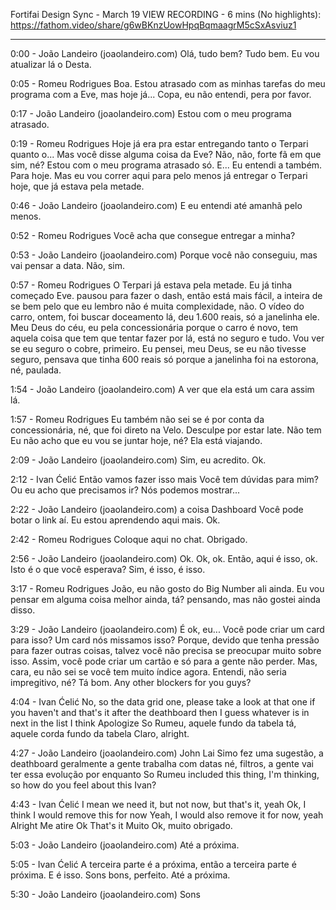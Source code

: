 Fortifai Design Sync - March 19
VIEW RECORDING - 6 mins (No highlights): https://fathom.video/share/g6wBKnzUowHpqBqmaagrM5cSxAsviuz1

---

0:00 - João Landeiro (joaolandeiro.com)
  Olá, tudo bem? Tudo bem. Eu vou atualizar lá o Desta.

0:05 - Romeu Rodrigues
  Boa. Estou atrasado com as minhas tarefas do meu programa com a Eve, mas hoje já... Copa, eu não entendi, pera por favor.

0:17 - João Landeiro (joaolandeiro.com)
  Estou com o meu programa atrasado.

0:19 - Romeu Rodrigues
  Hoje já era pra estar entregando tanto o Terpari quanto o... Mas você disse alguma coisa da Eve? Não, não, forte fã em que sim, né?  Estou com o meu programa atrasado só. E... Eu entendi a também. Para hoje. Mas eu vou correr aqui para pelo menos já entregar o Terpari hoje, que já estava pela metade.

0:46 - João Landeiro (joaolandeiro.com)
  E eu entendi até amanhã pelo menos.

0:52 - Romeu Rodrigues
  Você acha que consegue entregar a minha?

0:53 - João Landeiro (joaolandeiro.com)
  Porque você não conseguiu, mas vai pensar a data. Não, sim.

0:57 - Romeu Rodrigues
  O Terpari já estava pela metade. Eu já tinha começado Eve. pausou para fazer o dash, então está mais fácil, a inteira de se bem pelo que eu lembro não é muita complexidade, não.  O vídeo do carro, ontem, foi buscar doceamento lá, deu 1.600 reais, só a janelinha ele. Meu Deus do céu, eu pela concessionária porque o carro é novo, tem aquela coisa que tem que tentar fazer por lá, está no seguro e tudo.  Vou ver se eu seguro o cobre, primeiro. Eu pensei, meu Deus, se eu não tivesse seguro, pensava que tinha 600 reais só porque a janelinha foi na estorona, né, paulada.

1:54 - João Landeiro (joaolandeiro.com)
  A ver que ela está um cara assim lá.

1:57 - Romeu Rodrigues
  Eu também não sei se é por conta da concessionária, né, que foi direto na Velo. Desculpe por estar late.  Não tem Eu não acho que eu vou se juntar hoje, né? Ela está viajando.

2:09 - João Landeiro (joaolandeiro.com)
  Sim, eu acredito. Ok.

2:12 - Ivan Ćelić
  Então vamos fazer isso mais Você tem dúvidas para mim? Ou eu acho que precisamos ir? Nós podemos mostrar...

2:22 - João Landeiro (joaolandeiro.com)
  a coisa Dashboard Você pode botar o link aí. Eu estou aprendendo aqui mais. Ok.

2:42 - Romeu Rodrigues
  Coloque aqui no chat. Obrigado.

2:56 - João Landeiro (joaolandeiro.com)
  Ok. Ok, ok. Então, aqui é isso, ok. Isto é o que você esperava? Sim, é isso, é isso.

3:17 - Romeu Rodrigues
  João, eu não gosto do Big Number ali ainda. Eu vou pensar em alguma coisa melhor ainda, tá? pensando, mas não gostei ainda disso.

3:29 - João Landeiro (joaolandeiro.com)
  É ok, eu... Você pode criar um card para isso? Um card nós missamos isso? Porque, devido que tenha pressão para fazer outras coisas, talvez você não precisa se preocupar muito sobre isso.  Assim, você pode criar um cartão e só para a gente não perder. Mas, cara, eu não sei se você tem muito índice agora.  Entendi, não seria impregitivo, né? Tá bom. Any other blockers for you guys?

4:04 - Ivan Ćelić
  No, so the data grid one, please take a look at that one if you haven't and that's it after the deathboard then I guess whatever is in next in the list I think Apologize So Rumeu, aquele fundo da tabela tá, aquele corda fundo da tabela Claro, alright.

4:27 - João Landeiro (joaolandeiro.com)
  John Lai Simo fez uma sugestão, a deathboard geralmente a gente trabalha com datas né, filtros, a gente vai ter essa evolução por enquanto So Rumeu included this thing, I'm thinking, so how do you feel about this Ivan?

4:43 - Ivan Ćelić
  I mean we need it, but not now, but that's it, yeah Ok, I think I would remove this for now Yeah, I would also remove it for now, yeah Alright Me atire Ok That's it  Muito Ok, muito obrigado.

5:03 - João Landeiro (joaolandeiro.com)
  Até a próxima.

5:05 - Ivan Ćelić
  A terceira parte é a próxima, então a terceira parte é próxima. E é isso. Sons bons, perfeito. Até a próxima.

5:30 - João Landeiro (joaolandeiro.com)
  Sons